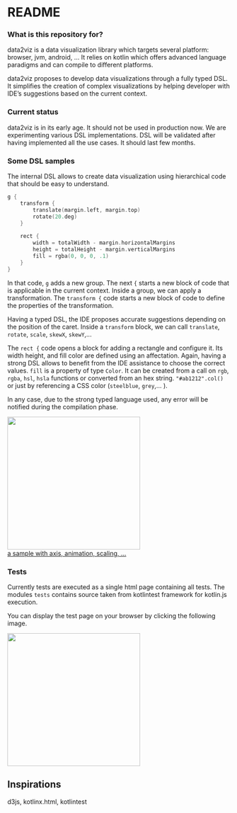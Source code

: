 # README #

### What is this repository for? ###

data2viz is a data visualization library which targets several platform: browser, jvm, android, ... It relies on 
kotlin which offers advanced language paradigms and can compile to different platforms.

data2viz proposes to develop data visualizations through a fully typed DSL. It simplifies the creation of complex
 visualizations by helping developer with IDE’s suggestions based on the current context.

### Current status ###

data2viz is in its early age. It should not be used in production now. We are experimenting various DSL
 implementations. DSL will be validated after having implemented all the use cases. It should last few months.

### Some DSL samples  

The internal DSL allows to create data visualization using hierarchical 
code that should be easy to understand.

```kotlin
g {
    transform {
        translate(margin.left, margin.top)
        rotate(20.deg)
    }
    
    rect {
        width = totalWidth - margin.horizontalMargins
        height = totalHeight - margin.verticalMargins
        fill = rgba(0, 0, 0, .1)
    }
}
```

In that code, `g` adds a new group. The next `{` starts a new block of code that is
applicable in the current context. Inside a group, we can apply a transformation. The 
`transform {` code starts a new block of code to define the properties of the transformation.

Having a typed DSL, the IDE proposes accurate suggestions depending on the position of 
  the caret. Inside a `transform` block, we can call `translate`, `rotate`, `scale`, 
  `skewX`, `skewY`,... 

The `rect {` code opens a block for adding a rectangle and configure it. Its width
height, and fill color are defined using an affectation. Again, having a strong DSL
allows to benefit from the IDE assistance to choose the correct values. `fill` is a
property of type `Color`. It can be created from a call on `rgb`, `rgba`, `hsl`, `hsla` functions
 or converted from an hex string. `"#ab1212".col()` or just by referencing a CSS color 
 (`steelblue`, `grey`,... ).

In any case, due to the strong typed language used, any error will be notified during the 
compilation phase.

<a href="http://data2viz.io/dist/chart.html">
 <img src="http://data2viz.io/img/chart.png" width="300">
 <br>a sample with axis, animation, scaling, ... 
</a>

### Tests
Currently tests are executed as a single html page containing all tests. The modules
`tests` contains source taken from kotlintest framework for kotlin.js execution.

You can display the test page on your browser by clicking the following image. 

<a href="http://data2viz.io/dist/tests.html" target="_blank">
 <img src="http://data2viz.io/img/data2viz.tests.png" width="300">
</a>

## Inspirations
d3js, kotlinx.html, kotlintest

